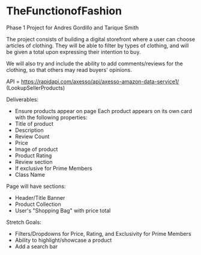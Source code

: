 # TheFunctionofFashion
Phase 1 Project for Andres Gordillo and Tarique Smith 

The project consists of building a digital storefront where a user can choose articles of clothing. They will be able to filter by types of clothing, and will be given a total upon expressing their intention to buy. 

We will also try and include the ability to add comments/reviews for the clothing, so that others may read buyers' opinions. 

API = https://rapidapi.com/axesso/api/axesso-amazon-data-service1/ (LookupSellerProducts)

Deliverables:

- Ensure products appear on page
Each product appears on its own card with the following properties: 
-   Title of product
-   Description
-   Review Count
-   Price
-   Image of product
-   Product Rating
-   Review section
-   If exclusive for Prime Members
-   Class Name

Page will have sections: 
-  Header/Title Banner
-  Product Collection
-  User's "Shopping Bag" with price total

Stretch Goals:

- Filters/Dropdowns for Price, Rating, and Exclusivity for Prime Members
- Ability to highlight/showcase a product
- Add a search bar 
